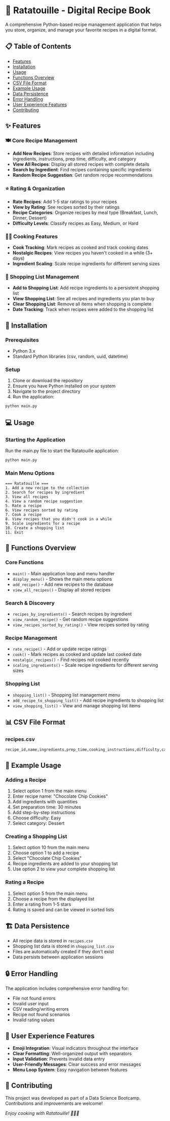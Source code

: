 # 🍳 Ratatouille - Digital Recipe Book

A comprehensive Python-based recipe management application that helps you store, organize, and manage your favorite recipes in a digital format.

## 📋 Table of Contents
- [Features](#-features)
- [Installation](#-installation)
- [Usage](#-usage)
- [Functions Overview](#-functions-overview)
- [CSV File Format](#-csv-file-format)
- [Example Usage](#-example-usage)
- [Data Persistence](#️-data-persistence)
- [Error Handling](#-error-handling)
- [User Experience Features](#-user-experience-features)
- [Contributing](#-contributing)

## ✨ Features

### 🍽️ Core Recipe Management
- **Add New Recipes**: Store recipes with detailed information including ingredients, instructions, prep time, difficulty, and category
- **View All Recipes**: Display all stored recipes with complete details
- **Search by Ingredient**: Find recipes containing specific ingredients
- **Random Recipe Suggestion**: Get random recipe recommendations

### ⭐ Rating & Organization
- **Rate Recipes**: Add 1-5 star ratings to your recipes
- **View by Rating**: See recipes sorted by their ratings
- **Recipe Categories**: Organize recipes by meal type (Breakfast, Lunch, Dinner, Dessert)
- **Difficulty Levels**: Classify recipes as Easy, Medium, or Hard

### 👨‍🍳 Cooking Features
- **Cook Tracking**: Mark recipes as cooked and track cooking dates
- **Nostalgic Recipes**: View recipes you haven't cooked in a while (3+ days)
- **Ingredient Scaling**: Scale recipe ingredients for different serving sizes

### 🛒 Shopping List Management
- **Add to Shopping List**: Add recipe ingredients to a persistent shopping list
- **View Shopping List**: See all recipes and ingredients you plan to buy
- **Clear Shopping List**: Remove all items when shopping is complete
- **Date Tracking**: Track when recipes were added to the shopping list

## 🚀 Installation

### Prerequisites
- Python 3.x
- Standard Python libraries (csv, random, uuid, datetime)

### Setup
1. Clone or download the repository
2. Ensure you have Python installed on your system
3. Navigate to the project directory
4. Run the application:
```bash
python main.py
```

## 💻 Usage

### Starting the Application
Run the main.py file to start the Ratatouille application:

```bash
python main.py
```

### Main Menu Options
```
=== Ratatouille ===
1. Add a new recipe to the collection
2. Search for recipes by ingredient
3. View all recipes
4. View a random recipe suggestion
5. Rate a recipe
6. View recipes sorted by rating
7. Cook a recipe
8. View recipes that you didn't cook in a while
9. Scale ingredients for a recipe
10. Create a shopping list
11. Exit
```

## 🔧 Functions Overview

### Core Functions
- `main()` - Main application loop and menu handler
- `display_menu()` - Shows the main menu options
- `add_recipe()` - Add new recipes to the database
- `view_all_recipes()` - Display all stored recipes

### Search & Discovery
- `recipes_by_ingredients()` - Search recipes by ingredient
- `view_random_recipe()` - Get random recipe suggestions
- `view_recipes_sorted_by_rating()` - View recipes sorted by rating

### Recipe Management
- `rate_recipe()` - Add or update recipe ratings
- `cook()` - Mark recipes as cooked and update last cooked date
- `nostalgic_recipes()` - Find recipes not cooked recently
- `scaling_ingredients()` - Scale recipe ingredients for different serving sizes

### Shopping List
- `shopping_list()` - Shopping list management menu
- `add_recipe_to_shopping_list()` - Add recipe ingredients to shopping list
- `view_shopping_list()` - View and manage shopping list items

## 📊 CSV File Format

### recipes.csv
```csv
recipe_id,name,ingredients,prep_time,cooking_instructions,difficulty,category,rating,last_cooked
```

## 🎯 Example Usage

### Adding a Recipe
1. Select option 1 from the main menu
2. Enter recipe name: "Chocolate Chip Cookies"
3. Add ingredients with quantities
4. Set preparation time: 30 minutes
5. Add step-by-step instructions
6. Choose difficulty: Easy
7. Select category: Dessert

### Creating a Shopping List
1. Select option 10 from the main menu
2. Choose option 1 to add a recipe
3. Select "Chocolate Chip Cookies"
4. Recipe ingredients are added to your shopping list
5. Use option 2 to view your complete shopping list

### Rating a Recipe
1. Select option 5 from the main menu
2. Choose a recipe from the displayed list
3. Enter a rating from 1-5 stars
4. Rating is saved and can be viewed in sorted lists

## 🏗️ Data Persistence

- All recipe data is stored in `recipes.csv`
- Shopping list data is stored in `shopping_list.csv`
- Files are automatically created if they don't exist
- Data persists between application sessions

## 🔒 Error Handling

The application includes comprehensive error handling for:
- File not found errors
- Invalid user input
- CSV reading/writing errors
- Recipe not found scenarios
- Invalid rating values

## 🎨 User Experience Features

- **Emoji Integration**: Visual indicators throughout the interface
- **Clear Formatting**: Well-organized output with separators
- **Input Validation**: Prevents invalid data entry
- **User-Friendly Messages**: Clear success and error messages
- **Menu Loop System**: Easy navigation between features

## 🤝 Contributing

This project was developed as part of a Data Science Bootcamp. Contributions and improvements are welcome!


*Enjoy cooking with Ratatouille! 🍳👨‍🍳*
